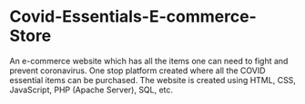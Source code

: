 # Covid-Essentials-E-commerce-Store
An e-commerce website which has all the items one can need to fight and prevent coronavirus. One stop platform created where all the COVID essential items can be purchased. The website is created using HTML, CSS, JavaScript, PHP (Apache Server), SQL, etc.
